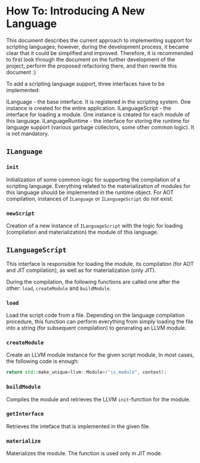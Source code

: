 How To: Introducing A New Language
=============================================

This document describes the current approach to implementing support for scripting languages; however, during the development process, it became clear that it could be simplified and improved. Therefore, it is recommended to first look through the document on the further development of the project, perform the proposed refactoring there, and then rewrite this document :)

To add a scripting language support, three interfaces have to be implemented:

ILanguage - the base interface. It is registered in the scripting system. One instance is created for the entire application.
ILanguageScript - the interface for loading a module. One instance is created for each module of this language.
ILanguageRuntime - the interface for storing the runtime for language support (various garbage collectors, some other common logic). It is not mandatory.

`ILanguage`
-----------

### `init`
Initialization of some common logic for supporting the compilation of a scripting language. Everything related to the materialization of modules for this language should be implemented in the runtime object. For AOT compilation, instances of `ILanguage` or `ILanguageScript` do not exist.

### `newScript`
Creation of a new instance of `ILanguageScript` with the logic for loading (compilation and materialization) the module of this language.

`ILanguageScript`
-----------------
This interface is responsible for loading the module, its compilation (for AOT and JIT compilation), as well as for materialization (only JIT).

During the compilation, the following functions are called one after the other: `load`, `createModule` and
`buildModule`.

### `load`
Load the script code from a file. Depending on the language compilation procedure, this function can perform everything from simply loading the file into a string (for subsequent compilation) to generating an LLVM module.

### `createModule`
Create an LLVM module instance for the given script module, In most cases, the following code is enough:
```cpp
return std::make_unique<llvm::Module>("is_module", context);
```

### `buildModule`
Compiles the module and retrieves the LLVM `init`-function for the module.
### `getInterface`
Retrieves the inteface that is implemented in the given file.

### `materialize`
Materializes the module. The function is used only in JIT mode.
